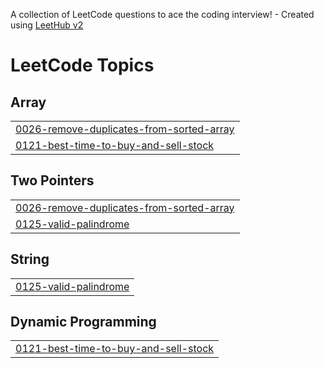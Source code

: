 A collection of LeetCode questions to ace the coding interview! - Created using [LeetHub v2](https://github.com/arunbhardwaj/LeetHub-2.0)
<!---LeetCode Topics Start-->
# LeetCode Topics
## Array
|  |
| ------- |
| [0026-remove-duplicates-from-sorted-array](https://github.com/saikrish321/Problem-Solving/tree/master/0026-remove-duplicates-from-sorted-array) |
| [0121-best-time-to-buy-and-sell-stock](https://github.com/saikrish321/Problem-Solving/tree/master/0121-best-time-to-buy-and-sell-stock) |
## Two Pointers
|  |
| ------- |
| [0026-remove-duplicates-from-sorted-array](https://github.com/saikrish321/Problem-Solving/tree/master/0026-remove-duplicates-from-sorted-array) |
| [0125-valid-palindrome](https://github.com/saikrish321/Problem-Solving/tree/master/0125-valid-palindrome) |
## String
|  |
| ------- |
| [0125-valid-palindrome](https://github.com/saikrish321/Problem-Solving/tree/master/0125-valid-palindrome) |
## Dynamic Programming
|  |
| ------- |
| [0121-best-time-to-buy-and-sell-stock](https://github.com/saikrish321/Problem-Solving/tree/master/0121-best-time-to-buy-and-sell-stock) |
<!---LeetCode Topics End-->